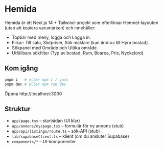 # Hemida

Hemida är ett Next.js 14 + Tailwind-projekt som efterliknar Hemnet-layouten (utan att kopiera varumärken) och innehåller:
- Topbar med meny, logga och Logga in.
- Flikar: Till salu, Slutpriser, Sök mäklare (kan ändras till Hyra bostad).
- Sökpanel med Område och Utöka område.
- Utfällbara sökfilter (Typ av bostad, Rum, Boarea, Pris, Nyckelord).

## Kom igång
```bash
pnpm i   # eller npm i / yarn
pnpm dev # eller npm run dev
```
Öppna http://localhost:3000

## Struktur
- `app/page.tsx` – startsidan (UI klar)
- `app/annons/ny/page.tsx` – formulär för ny annons (stub)
- `app/api/listings/route.ts` – sök-API (stub)
- `lib/supabaseClient.ts` – klient (om du ansluter Supabase)
- `components/*` – UI-komponenter
